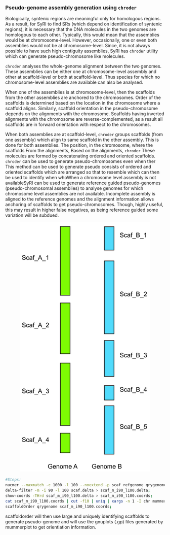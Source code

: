 ### Pseudo-genome assembly generation using `chroder`
Biologically, syntenic regions are meaningful only for homologous regions. As a result, for SyRI to find SRs (which depend on identification of syntenic regions), it is necessary that the DNA molecules in the two genomes are homologous to each other. Typically, this would mean that the assemblies would be at chromosome-level. However, occasionally, one or even both assemblies would not be at chromosome-level. Since, it is not always possible to have such high contiguity assemblies, SyRI has `chroder` utility which can generate pseudo-chromosome like molecules. 

`chroder` analyses the whole-genome alignment between the two genomes. These assemblies can be either one at chromosome-level assembly and other at scaffold-level or both at scaffold-level. Thus species for which no chromosome-level assemblies are available can also be analysed.

When one of the assemblies is at chromosome-level, then the scaffolds from the other assemblies are anchored to the chromosomes. Order of the scaffolds is determined based on the location in the chromosome where a scaffold aligns. Similarly, scaffold orientation in the pseudo-chromosome depends on the alignments with the chromosome. Scaffolds having inverted alignments with the chromosome are reverse-complemented, as a result all scaffolds are in forward orientation with respect to the chromosomes.

When both assemblies are at scaffold-level, `chroder` groups scaffolds (from one assembly) which align to same scaffold in the other assembly. This is done for both assemblies. 
The position, in the chromosome, where the scaffolds From the alignments,   Based on the alignments, `chroder`     These molecules are formed by concatenating ordered and oriented scaffolds.  `chroder` can be used to generate pseudo-chromosomes even when ther This method can be used to generate pseudo consists of ordered and oriented scaffolds which are arranged so that to resemble   which can then be used to identify  when whoWhen a chromosome level assembly is not availableSyRI can be used to generate reference guided pseudo-genomes (pseudo-chromosomal assemblies) to analyse genomes for which chromosome level assemblies are not available. Incomplete assembly is aligned to the reference genomes and the alignment information allows anchoring of scaffolds to get pseudo-chromosomes. Though, highly useful, this may result in higher false negatives, as being reference guided some variation will be subdued.
<p align='center'>
<img src='chroder.svg' />
</p>

```bash
#Steps:
nucmer --maxmatch -c 1000 -l 100 --noextend -p scaf refgenome qrygenome;
delta-filter -m -i 90 -l 100 scaf.delta > scaf_m_i90_l100.delta; 
show-coords -THrd scaf_m_i90_l100.delta > scaf_m_i90_l100.coords;
cat scaf_m_i90_l100.coords | cut -f10 | uniq | xargs -n 1 -I chr mummerplot -f -l -r chr -p chr scaf_m_i90_l100.delta;
scaffoldOrder qrygenome scaf_m_i90_l100.coords;
```

scaffoldorder will then use large and uniquely identifying scaffolds to generate pseudo-genome and will use the gnuplots (.gp) files generated by mummerplot to get orientiation information.
